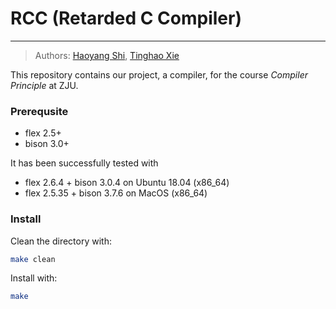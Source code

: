 # RCC (Retarded C Compiler)

---

> Authors: [Haoyang Shi](https://github.com/Luke-Skycrawler), [Tinghao Xie](http://vtu.life)

This repository contains our project, a compiler, for the course *Compiler Principle* at ZJU.

### Prerequsite

* flex 2.5+
* bison 3.0+

It has been successfully tested with
* flex 2.6.4 + bison 3.0.4 on Ubuntu 18.04 (x86_64)
* flex 2.5.35 + bison 3.7.6 on MacOS (x86_64)

### Install
Clean the directory with:
```bash
make clean
```

Install with:
```bash
make
```
